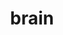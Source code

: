 ---
title: brain
release_version: v1.1
hra_release_version:
  - v1.0
  - v1.1
model_type: asct-b
description: '[Anatomical Structures, Cell Types, plus Biomarkers (ASCT+B) tables](https://hubmapconsortium.github.io/ccf/pages/ccf-anatomical-structures.html) aim to capture the nested *part_of* structure of anatomical human body parts, the typology of cells, and biomarkers used to identify cell types. The tables are authored and reviewed by an international team of experts.'
creators:
  - 0000-0002-7072-5272
  - 0000-0003-4549-588X
  - 0000-0003-2540-1153
project_leads:
  - 0000-0002-3321-6137
reviewers:
  - 0000-0002-7073-9172
  - 0000-0001-7655-4833
creation_date: 2021-12-01T00:00:00
license: CC BY 4.0
publisher:  HuBMAP 
funder:  National Institutes of Health 
award_number:  OT2OD026671 
hubmap_id:  HBM477.RWSM.936 
datatable: ASCT-B_Allen_Brain.csv
doi: https://doi.org/10.48539/HBM477.RWSM.936
---